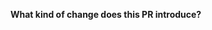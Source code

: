 **What kind of change does this PR introduce?**

<!-- E.g. a bugfix, feature, refactoring, so on and such forth… -->
